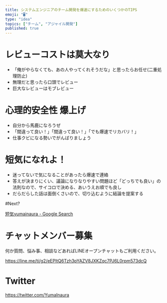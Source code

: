 ```yaml
---
title: システムエンジニアのチーム開発を爆速にするためのいくつかのTIPS
emoji: "🖥"
type: "idea"
topics: ["チーム", "アジャイル開発"]
published: true
---
```


# レビューコストは莫大なり

- 「俺がやらなくても、あの人やってくれそうだな」と思ったらお任せ(二重処理防止)
- 無理だと思ったら口頭でレビュー
- 巨大なレビューはモブレビュー

# 心理的安全性 爆上げ

- 自分から馬鹿になろうぜ
- 「間違って良い！」「間違って良い！」「でも爆速でリカバリ！」
- 仕事クビになる勢いでがんばりましょう

# 短気になれよ！

- 迷ってないで気になることがあったら爆速で連絡
- 答えが決まりにくい、議論になりなりやすい問題ほど「どっちでも良い」の法則なので、サイコロで決める、あいうえお順でも良し
- だらだらした話は面倒くさいので、切り込むように結論を提案する

#Next?

[短気yumainaura - Google Search](https://www.google.co.jp/search?q=%E7%9F%AD%E6%B0%97yumainaura&oq=%E7%9F%AD%E6%B0%97yumainaura&aqs=chrome..69i57.2292j0j7&sourceid=chrome&ie=UTF-8)








<!-- Update From Qiita API -->

# チャットメンバー募集


何か質問、悩み事、相談などあればLINEオープンチャットもご利用ください。

https://line.me/ti/g2/eEPltQ6Tzh3pYAZV8JXKZqc7PJ6L0rpm573dcQ





# Twitter


https://twitter.com/YumaInaura


<!-- Update From Qiita API -->


